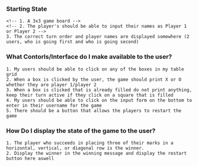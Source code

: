 ### Starting State
    <!-- 1. A 3x3 game board -->
    <!-- 2. The player's should be able to input their names as Player 1 or Player 2 -->
    3. The correct turn order and player names are displayed somewhere (2 users, who is going first and who is going second) 

### What Contorls/Interface do I make available to the user?
    1. My users should be able to click on any of the boxes in my table grid
    2. When a box is clicked by the user, the game should print X or O whether they are player 1/player 2
    3. When a box is clicked that is already filled do not print anything, keep their turn active if they click on a square that is filled
    4. My users should be able to click on the input form on the bottom to enter in their username for the game
    5. There should be a button that allows the players to restart the game

### How Do I display the state of the game to the user?
    1. The player who succeeds in placing three of their marks in a horizontal, vertical, or diagonal row is the winner.
    2. Display the winner in the winning message and display the restart button here aswell